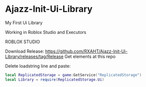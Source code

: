 # Ajazz-Init-Ui-Library
My First Ui Library

Working in Roblox Studio and Executors

ROBLOX STUDIO

Download Release: https://github.com/RXAHT/Ajazz-Init-Ui-Library/releases/tag/Release
Get elements at this repo

Delete loadstring line and paste:
```lua
local ReplicatedStorage = game:GetService("ReplicatedStorage")
local Library = require(ReplicatedStorage.Ui)
```
